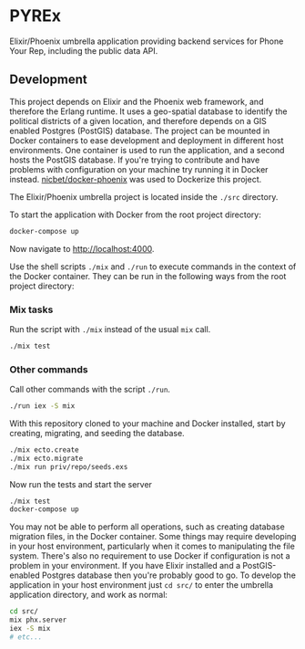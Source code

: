 # PYREx

Elixir/Phoenix umbrella application providing backend services for Phone Your Rep, including the public data API.

## Development

This project depends on Elixir and the Phoenix web framework, and therefore the Erlang runtime. It uses a geo-spatial database to identify the political districts of a given location, and therefore depends on a GIS enabled Postgres (PostGIS) database. The project can be mounted in Docker containers to ease development and deployment in different host environments. One container is used to run the application, and a second hosts the PostGIS database. If you're trying to contribute and have problems with configuration on your machine try running it in Docker instead. [nicbet/docker-phoenix](https://github.com/nicbet/docker-phoenix) was used to Dockerize this project.

The Elixir/Phoenix umbrella project is located inside the `./src` directory.

To start the application with Docker from the root project directory:

```bash
docker-compose up
```

Now navigate to [http://localhost:4000](http://localhost:4000).

Use the shell scripts `./mix` and `./run` to execute commands in the context of the Docker container. They can be run in the following ways from the root project directory:

### Mix tasks
Run the script with `./mix` instead of the usual `mix` call.

```bash
./mix test
```

### Other commands
Call other commands with the script `./run`.

```bash
./run iex -S mix
```

With this repository cloned to your machine and Docker installed, start by creating, migrating, and seeding the database.

```bash
./mix ecto.create
./mix ecto.migrate
./mix run priv/repo/seeds.exs
```

Now run the tests and start the server

```bash
./mix test
docker-compose up
```

You may not be able to perform all operations, such as creating database migration files, in the Docker container. Some things may require developing in your host environment, particularly when it comes to manipulating the file system. There's also no requirement to use Docker if configuration is not a problem in your environment. If you have Elixir installed and a PostGIS-enabled Postgres database then you're probably good to go. To develop the application in your host environment just `cd src/` to enter the umbrella application directory, and work as normal:

```bash
cd src/
mix phx.server
iex -S mix
# etc...
```